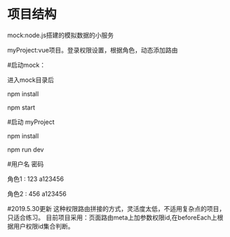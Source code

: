 # 项目结构
mock:node.js搭建的模拟数据的小服务


myProject:vue项目。登录权限设置，根据角色，动态添加路由

#启动mock：

进入mock目录后

 npm install

 npm start

 #启动 myProject

 npm install

 npm run dev

 #用户名 密码

 角色1 : 123  a123456

 角色2 : 456  a123456

 #2019.5.30更新
 这种权限路由拼接的方式，灵活度太低，不适用复杂点的项目，只适合练习。
 目前项目采用：页面路由meta上加参数权限id,在beforeEach上根据用户权限id集合判断。
